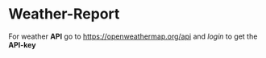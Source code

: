 # Weather-Report
For weather **API** go to 
https://openweathermap.org/api and _login_ to get the **API-key**